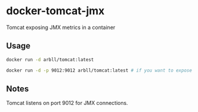 # docker-tomcat-jmx
Tomcat exposing JMX metrics in a container

## Usage

```bash
docker run -d arbll/tomcat:latest

docker run -d -p 9012:9012 arbll/tomcat:latest # if you want to expose jmx metrics to yourhost
```

## Notes 

Tomcat listens on port 9012 for JMX connections.
